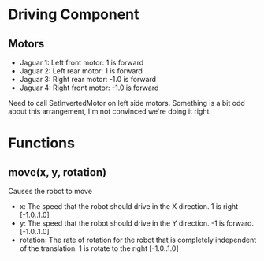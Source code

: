 Driving Component
=================

Motors
------

* Jaguar 1: Left front motor: 1 is forward
* Jaguar 2: Left rear motor: 1 is forward
* Jaguar 3: Right rear motor: -1.0 is forward
* Jaguar 4: Right front motor: -1.0 is forward

Need to call SetInvertedMotor on left side motors. Something is a bit odd
about this arrangement, I'm not convinced we're doing it right.
 
 
Functions
=========

move(x, y, rotation)
--------------------

Causes the robot to move

* x: The speed that the robot should drive in the X direction. 1 is right [-1.0..1.0] 
* y: The speed that the robot should drive in the Y direction. -1 is forward. [-1.0..1.0] 
* rotation: The rate of rotation for the robot that is completely independent of the translation. 1 is rotate to the right [-1.0..1.0]

